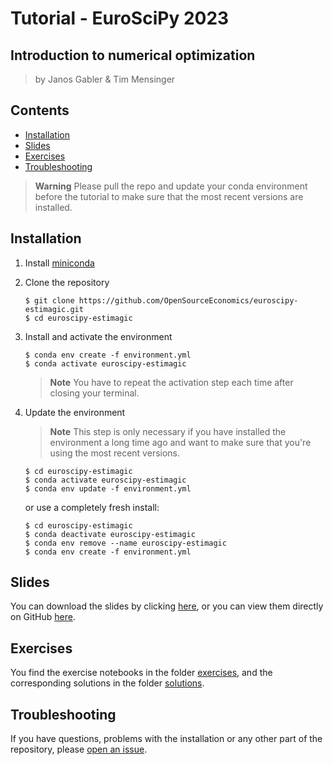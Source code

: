 # Tutorial - EuroSciPy 2023

## Introduction to numerical optimization

> by Janos Gabler & Tim Mensinger

## Contents

- [Installation](#installation)
- [Slides](#slides)
- [Exercises](#exercises)
- [Troubleshooting](#troubleshooting)

> **Warning** Please pull the repo and update your conda environment before the tutorial
> to make sure that the most recent versions are installed.

## Installation

1. Install [miniconda](https://docs.conda.io/en/latest/miniconda.html)

1. Clone the repository

   ```console
   $ git clone https://github.com/OpenSourceEconomics/euroscipy-estimagic.git
   $ cd euroscipy-estimagic
   ```

1. Install and activate the environment

   ```console
   $ conda env create -f environment.yml
   $ conda activate euroscipy-estimagic
   ```

   > **Note** You have to repeat the activation step each time after closing your
   > terminal.

1. Update the environment

   > **Note** This step is only necessary if you have installed the environment a long
   > time ago and want to make sure that you're using the most recent versions.

   ```consolse
   $ cd euroscipy-estimagic
   $ conda activate euroscipy-estimagic
   $ conda env update -f environment.yml
   ```

   or use a completely fresh install:

   ```console
   $ cd euroscipy-estimagic
   $ conda deactivate euroscipy-estimagic
   $ conda env remove --name euroscipy-estimagic
   $ conda env create -f environment.yml
   ```

## Slides

You can download the slides by clicking
[here](https://github.com/OpenSourceEconomics/euroscipy-estimagic/raw/main/slides.pdf), or
you can view them directly on GitHub
[here](https://github.com/OpenSourceEconomics/euroscipy-estimagic/blob/main/slides.pdf).

## Exercises

You find the exercise notebooks in the folder
[exercises](https://github.com/OpenSourceEconomics/euroscipy-estimagic/tree/main/exercises),
and the corresponding solutions in the folder
[solutions](https://github.com/OpenSourceEconomics/euroscipy-estimagic/tree/main/solutions).

## Troubleshooting

If you have questions, problems with the installation or any other part of the
repository, please
[open an issue](https://github.com/OpenSourceEconomics/euroscipy-estimagic/issues).
